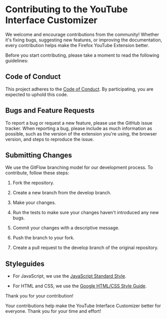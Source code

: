 # Contributing to the YouTube Interface Customizer

We welcome and encourage contributions from the community! Whether it's fixing bugs, suggesting new features, or improving the documentation, every contribution helps make the Firefox YouTube Extension better.

Before you start contributing, please take a moment to read the following guidelines:

## Code of Conduct

This project adheres to the [Code of Conduct](https://github.com/ossd-s23/YouTube-Customizer/blob/main/CODE_OF_CONDUCT.md). By participating, you are expected to uphold this code.

## Bugs and Feature Requests

To report a bug or request a new feature, please use the GitHub issue tracker. When reporting a bug, please include as much information as possible, such as the version of the extension you're using, the browser version, and steps to reproduce the issue.

## Submitting Changes

We use the GitFlow branching model for our development process. To contribute, follow these steps:

1. Fork the repository.

2. Create a new branch from the develop branch.

3. Make your changes.

4. Run the tests to make sure your changes haven't introduced any new bugs.

5. Commit your changes with a descriptive message.

6. Push the branch to your fork.

7. Create a pull request to the develop branch of the original repository.

## Styleguides

- For JavaScript, we use the [JavaScript Standard Style](https://standardjs.com/).

- For HTML and CSS, we use the [Google HTML/CSS Style Guide](https://google.github.io/styleguide/htmlcssguide.html).

Thank you for your contribution!

Your contributions help make the YouTube Interface Customizer better for everyone. Thank you for your time and effort!
